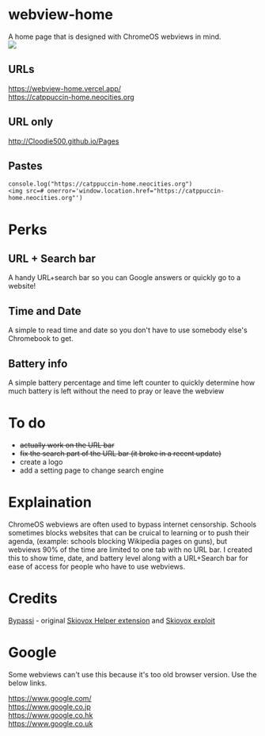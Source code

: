 # webview-home
A home page that is designed with ChromeOS webviews in mind.\
<img src="assets/preview.png">

## URLs
https://webview-home.vercel.app/ \
https://catppuccin-home.neocities.org

## URL only
http://Cloodie500.github.io/Pages

## Pastes
`console.log("https://catppuccin-home.neocities.org")` \
`<img src=# onerror='window.location.href="https://catppuccin-home.neocities.org"')`

# Perks
## URL + Search bar
A handy URL+search bar so you can Google answers or quickly go to a website!
## Time and Date
A simple to read time and date so you don't have to use somebody else's Chromebook to get.
## Battery info
A simple battery percentage and time left counter to quickly determine how much battery is left without the need to pray or leave the webview

# To do
- ~~actually work on the URL bar~~
- ~~fix the search part of the URL bar (it broke in a recent update)~~
- create a logo
- add a setting page to change search engine

# Explaination
ChromeOS webviews are often used to bypass internet censorship. Schools sometimes blocks websites that can be cruical to learning or to push their agenda, (example: schools blocking Wikipedia pages on guns), but webviews 90% of the time are limited to one tab with no URL bar. I created this to show time, date, and battery level along with a URL+Search bar for ease of access for people who have to use webviews.

# Credits
[Bypassi](https://bypassi.com) - original [Skiovox Helper extension](https://github.com/bypassiwastaken/skiovox-helper) and [Skiovox exploit](https://skiovox.com/skiovox.pdf)

# Google
Some webviews can't use this because it's too old browser version. Use the below links.

https://www.google.com/ \
https://www.google.co.jp \
https://www.google.co.hk \
https://www.google.co.uk
